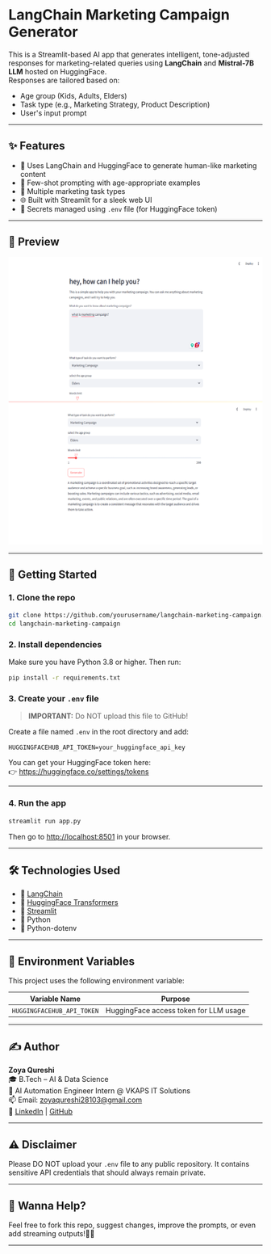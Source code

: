 # LangChain Marketing Campaign Generator

This is a Streamlit-based AI app that generates intelligent, tone-adjusted responses for marketing-related queries using **LangChain** and **Mistral-7B LLM** hosted on HuggingFace.  
Responses are tailored based on:
- Age group (Kids, Adults, Elders)
- Task type (e.g., Marketing Strategy, Product Description)
- User's input prompt

---

## ✨ Features

- 🤖 Uses LangChain and HuggingFace to generate human-like marketing content
- 🎯 Few-shot prompting with age-appropriate examples
- 💼 Multiple marketing task types
- 🌐 Built with Streamlit for a sleek web UI
- 🔐 Secrets managed using `.env` file (for HuggingFace token)

---

## 📸 Preview
![App Prewiew](img/pro1.png)
![App Prewiew](img/pro2.png)

---

## 🚀 Getting Started

### 1. Clone the repo
```bash
git clone https://github.com/yourusername/langchain-marketing-campaign.git
cd langchain-marketing-campaign
```

### 2. Install dependencies
Make sure you have Python 3.8 or higher. Then run:
```bash
pip install -r requirements.txt
```

### 3. Create your `.env` file
> **IMPORTANT:** Do NOT upload this file to GitHub!

Create a file named `.env` in the root directory and add:
```env
HUGGINGFACEHUB_API_TOKEN=your_huggingface_api_key
```

You can get your HuggingFace token here:  
👉 https://huggingface.co/settings/tokens

---

### 4. Run the app
```bash
streamlit run app.py
```

Then go to [http://localhost:8501](http://localhost:8501) in your browser.

---

## 🛠 Technologies Used

- 🧠 [LangChain](https://www.langchain.com/)
- 🤗 [HuggingFace Transformers](https://huggingface.co/)
- 🧾 [Streamlit](https://streamlit.io/)
- 🐍 Python
- 🌱 Python-dotenv

---

## 🔐 Environment Variables

This project uses the following environment variable:

| Variable Name              | Purpose                                |
|----------------------------|----------------------------------------|
| `HUGGINGFACEHUB_API_TOKEN` | HuggingFace access token for LLM usage |

---

## ✍️ Author

**Zoya Qureshi**  
🎓 B.Tech – AI & Data Science  
💼 AI Automation Engineer Intern @ VKAPS IT Solutions  
📫 Email: zoyaqureshi28103@gmail.com  
🔗 [LinkedIn](https://www.linkedin.com) | [GitHub](https://github.com)

---

## ⚠️ Disclaimer

Please DO NOT upload your `.env` file to any public repository. It contains sensitive API credentials that should always remain private.

---

## 🧁 Wanna Help?

Feel free to fork this repo, suggest changes, improve the prompts, or even add streaming outputs!🍰✨

---

```
